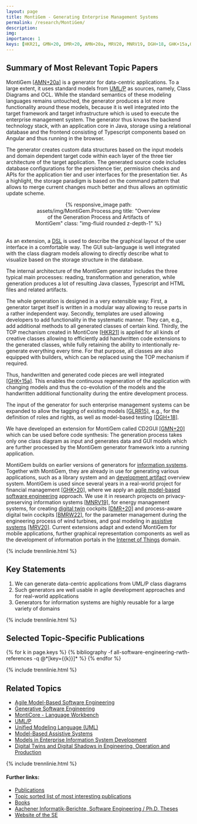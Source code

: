```yaml
---
layout: page
title: MontiGem - Generating Enterprise Management Systems
permalink: /research/MontiGem/
description:
img:
importance: 1
keys: [HKR21, GMN+20, DMR+20, AMN+20a, MRV20, MNRV19, DGH+18, GHK+15a,GLRR15]
---
```

## Summary of Most Relevant Topic Papers

MontiGem [[AMN+20a]](#AMN+20a) is a generator for
data-centric applications. To a large
extent, it uses standard models from [UML/P](/research/UML-P) 
as sources, namely, Class
Diagrams and OCL. While the standard
semantics of these modeling languages remains untouched, the generator
produces a lot more functionality around these models, because it is
well integrated into the target framework and target infrastructure
which is used to execute the enterprise management system. The
generator thus knows the backend technology stack, with an
application core in Java, storage using a relational database
and the frontend consisting of Typescript 
components based on Angular and thus running in the browser.

The generator creates custom data structures based on the input models
and domain dependent target code within each layer of the three 
tier architecture of the target application.
The generated source code includes database configurations for the 
persistence tier, permission checks and APIs for the application 
tier and user interfaces for the presentation tier.
As a highlight, the storage paradigm is based on the command pattern
that allows to merge current changes much better and thus allows an
optimistic update scheme.

<center>
<div class="row" style="width: 70%">
    <div class="col-sm mt-3 mt-md-0">
        {% responsive_image path: assets/img/MontiGem.Process.png 
        title: "Overview of the Generation Process and Artifacts of MontiGem" 
        class: "img-fluid rounded z-depth-1" %}
    </div>
</div>
</center>
<br />


As an extension, a [DSL](/research/Domain-Specific-Languages) 
is used to describe the graphical layout of the user
interface in a comfortable way. The GUI sub-language is well
integrated with the class diagram models allowing to directly describe
what to visualize based on the storage structure in the database.

The internal architecture of the MontiGem generator includes the three
typical main processes: reading, transformation and generation, 
while generation produces a lot of
resulting Java classes, Typescript and HTML files and related artifacts.



The
whole generation is designed in a very extensible way: First, a
generator target itself is written in a modular way allowing to reuse
parts in a rather independent way. Secondly, templates are used allowing
developers to add functionality in the systematic manner. They can, e.g.,
add additional methods to all generated classes of certain kind. Thirdly,
the TOP mechanism created in MontiCore [[HKR21]](#HKR21) is applied for all
kinds of creative classes allowing to efficiently add handwritten code
extensions to the generated classes, while fully retaining the
ability to intentionally re-generate everything every time. For that
purpose, all classes are also equipped with builders, which can be
replaced using the TOP mechanism if required.

Thus, handwritten and generated code pieces are well
integrated [[GHK+15a]](#GHK+15a). This enables the continuous regeneration of the
application with changing models and thus the co-evolution of the
models and the handwritten additional functionality during the entire
development process.

The input of the generator for such enterprise management systems can
be expanded to allow the tagging of existing models [[GLRR15]](#GLRR15),
e.g., for the definition of roles and rights, as well as model-based
testing [[DGH+18]](#DGH+18).

We have developed an extension for MontiGem called CD2GUI [[GMN+20]](#GMN+20)
which can be used before code synthesis:
The generation process takes only one class diagram as input and generates
data and GUI models which are further processed by the MontiGem generator
framework into a running application.

MontiGem builds on earlier versions of generators for 
[information systems](/research/Enterprise-Information-Systems).
Together with MontiGem, they are
already in use for generating various applications, such as a library
system
and an [development artifact](/research/Artifacts) overview system.
MontiGem is used since several years in a real-world project 
for financial management [[GHK+20]](#GHK+20), where we apply an
[agile model-based software engineering](/research/Agile-MBSE) approach.
We use it in research projects on privacy-preserving information
systems [[MNRV19]](#MNRV19),
for energy management systems, 
for creating [digital twin](/research/Digital-Twins) 
cockpits [[DMR+20]](#DMR+20)
and process-aware digital twin cockpits [[BMRW22]](#BMRW22),
for the parameter management during the engineering process 
of wind turbines,
and goal modeling in 
[assistive systems](/research/Model-Based-Assistive-Systems) [[MRV20]](#MRV20).
Current extensions adapt and extend MontiGem for
mobile applications, further graphical representation components as
well as the development of information portals in the 
[Internet of Things](/research/IoT) domain.


{% include trennlinie.html %}

## Key Statements

1. We can generate data-centric applications from UML/P class diagrams
2. Such generators are well usable in agile development approaches and for real-world applications
3. Generators for information systems are highly reusable for a large variety of domains

{% include trennlinie.html %}

## Selected Topic-Specific Publications

<div class="publications">
  {% for k in page.keys %}
    {% bibliography -f all-software-engineering-rwth-references -q @*[key={{k}}]* %}
  {% endfor %}
</div>

{% include trennlinie.html %}

## Related Topics
- [Agile Model-Based Software Engineering](/research/Agile-MBSE)
- [Generative Software Engineering](/research/Generative-SE)
- [MontiCore - Language Workbench](/research/MontiCore)
- [UML/P](/research/UML-P)
- [Unified Modeling Language (UML)](/research/Unified-Modeling-Language)
- [Model-Based Assistive Systems](/research/Model-Based-Assistive-Systems)
- [Models in Enterprise Information System Development](/research/Enterprise-Information-Systems)
- [Digital Twins and Digital Shadows in Engineering, Operation and Production](/research/Digital-Twins)

{% include trennlinie.html %}

#### Further links:

- [Publications](/publications)
- [Topic sorted list of most interesting publications](/research)
- [Books](/books)
- [Aachener Informatik-Berichte, Software Engineering / Ph.D. Theses](/phdtheses)
- [Website of the SE](https://www.se-rwth.de)
